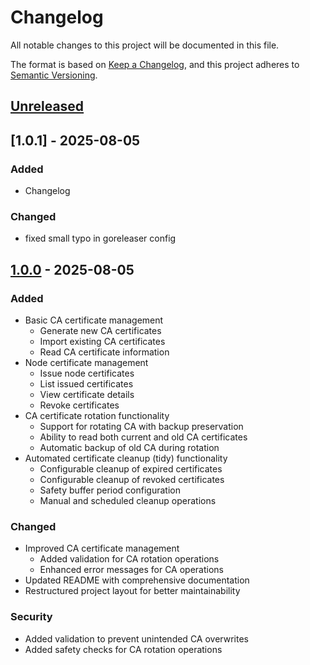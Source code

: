 # Changelog

All notable changes to this project will be documented in this file.

The format is based on [Keep a Changelog](https://keepachangelog.com/en/1.0.0/),
and this project adheres to [Semantic Versioning](https://semver.org/spec/v2.0.0.html).

## [Unreleased]

## [1.0.1] - 2025-08-05

### Added
- Changelog

### Changed
- fixed small typo in goreleaser config

## [1.0.0] - 2025-08-05

### Added
- Basic CA certificate management
  - Generate new CA certificates
  - Import existing CA certificates
  - Read CA certificate information
- Node certificate management
  - Issue node certificates
  - List issued certificates
  - View certificate details
  - Revoke certificates
- CA certificate rotation functionality
  - Support for rotating CA with backup preservation
  - Ability to read both current and old CA certificates
  - Automatic backup of old CA during rotation
- Automated certificate cleanup (tidy) functionality
  - Configurable cleanup of expired certificates
  - Configurable cleanup of revoked certificates
  - Safety buffer period configuration
  - Manual and scheduled cleanup operations

### Changed
- Improved CA certificate management
  - Added validation for CA rotation operations
  - Enhanced error messages for CA operations
- Updated README with comprehensive documentation
- Restructured project layout for better maintainability

### Security
- Added validation to prevent unintended CA overwrites
- Added safety checks for CA rotation operations

[Unreleased]: https://github.com/mkrauser/openbao-plugin-secrets-nebula/compare/v1.0.0...HEAD
[1.0.0]: https://github.com/mkrauser/openbao-plugin-secrets-nebula/releases/tag/v1.0.0